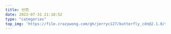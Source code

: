 ```yaml
---
title: 分页
date: 2023-07-31 21:18:52
type: "categories"
top_img: 'https://file.crazywong.com/gh/jerryc127/butterfly_cdn@2.1.0/top_img/index.jpg'
---
```

